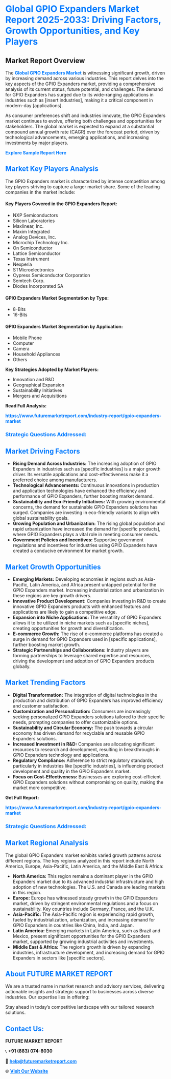 <h1 style="color: #007BFF;">Global GPIO Expanders Market Report 2025-2033: Driving Factors, Growth Opportunities, and Key Players</h1>

<section id="overview">
<h2>Market Report Overview</h2>
<p>The <a href="https://www.futuremarketreport.com/industry-report/gpio-expanders-market" style="color: #007BFF; text-decoration: none;"><strong>Global GPIO Expanders Market</strong></a> is witnessing significant growth, driven by increasing demand across various industries. This report delves into the key aspects of the GPIO Expanders market, providing a comprehensive analysis of its current status, future potential, and challenges. The demand for GPIO Expanders has surged due to its wide-ranging applications in industries such as [insert industries], making it a critical component in modern-day [applications].</p>
<p>As consumer preferences shift and industries innovate, the GPIO Expanders market continues to evolve, offering both challenges and opportunities for stakeholders. The global market is expected to expand at a substantial compound annual growth rate (CAGR) over the forecast period, driven by technological advancements, emerging applications, and increasing investments by major players.</p>
</section>

<section id="overview">
<p><a href="https://www.futuremarketreport.com/request-sample/reportId=81555" style="color: #007BFF; text-decoration: none;"><strong>Explore Sample Report Here</strong></a></p>
</section>

<section id="key-players">
<h2 style="color: #007BFF;">Market Key Players Analysis</h2>
<p>The GPIO Expanders market is characterized by intense competition among key players striving to capture a larger market share. Some of the leading companies in the market include:</p>
<h4>Key Players Covered in the GPIO Expanders Report:</h4>
<ul><li>NXP Semiconductors</li><li>Silicon Laboratories</li><li>Maxlinear, Inc.</li><li>Maxim Integrated</li><li>Analog Devices, Inc.</li><li>Microchip Technology Inc.</li><li>On Semiconductor</li><li>Lattice Semiconductor</li><li>Texas Instrument</li><li>Nexperia</li><li>STMicroelectronics</li><li>Cypress Semiconductor Corporation</li><li>Semtech Corp.</li><li>Diodes Incorporated SA</li></ul>
<h4>GPIO Expanders Market Segmentation by Type:</h4>
<ul><li>8-Bits</li><li>16-Bits</li></ul>

<h4>GPIO Expanders Market Segmentation by Application:</h4>
<ul><li>Mobile Phone</li><li>Computer</li><li>Camera</li><li>Household Appliances</li><li>Others</li></ul>
<p><strong>Key Strategies Adopted by Market Players:</strong></p>
<ul>
<li>Innovation and R&D</li>
<li>Geographical Expansion</li>
<li>Sustainability Initiatives</li>
<li>Mergers and Acquisitions</li>
</ul>
</section>

<section>
<p><strong>Read Full Analysis: </strong></p><a href="https://www.futuremarketreport.com/industry-report/gpio-expanders-market" style="color: #007BFF; text-decoration: none;"><strong>https://www.futuremarketreport.com/industry-report/gpio-expanders-market</strong></a>
<h3 style="color: #007BFF;">Strategic Questions Addressed:</h3>
</section>

<section id="driving-factors">
<h2 style="color: #007BFF;">Market Driving Factors</h2>
<ul>
<li><strong>Rising Demand Across Industries:</strong> The increasing adoption of GPIO Expanders in industries such as [specific industries] is a major growth driver. Its versatile applications and cost-effectiveness make it a preferred choice among manufacturers.</li>
<li><strong>Technological Advancements:</strong> Continuous innovations in production and application technologies have enhanced the efficiency and performance of GPIO Expanders, further boosting market demand.</li>
<li><strong>Sustainability and Eco-Friendly Initiatives:</strong> With growing environmental concerns, the demand for sustainable GPIO Expanders solutions has surged. Companies are investing in eco-friendly variants to align with global sustainability goals.</li>
<li><strong>Growing Population and Urbanization:</strong> The rising global population and rapid urbanization have increased the demand for [specific products], where GPIO Expanders plays a vital role in meeting consumer needs.</li>
<li><strong>Government Policies and Incentives:</strong> Supportive government regulations and incentives for industries using GPIO Expanders have created a conducive environment for market growth.</li>
</ul>
</section>

<section id="growth-opportunities">
<h2 style="color: #007BFF;">Market Growth Opportunities</h2>
<ul>
<li><strong>Emerging Markets:</strong> Developing economies in regions such as Asia-Pacific, Latin America, and Africa present untapped potential for the GPIO Expanders market. Increasing industrialization and urbanization in these regions are key growth drivers.</li>
<li><strong>Innovative Product Development:</strong> Companies investing in R&D to create innovative GPIO Expanders products with enhanced features and applications are likely to gain a competitive edge.</li>
<li><strong>Expansion into Niche Applications:</strong> The versatility of GPIO Expanders allows it to be utilized in niche markets such as [specific niches], creating opportunities for growth and diversification.</li>
<li><strong>E-commerce Growth:</strong> The rise of e-commerce platforms has created a surge in demand for GPIO Expanders used in [specific applications], further boosting market growth.</li>
<li><strong>Strategic Partnerships and Collaborations:</strong> Industry players are forming partnerships to leverage shared expertise and resources, driving the development and adoption of GPIO Expanders products globally.</li>
</ul>
</section>

<section id="trending-factors">
<h2 style="color: #007BFF;">Market Trending Factors</h2>
<ul>
<li><strong>Digital Transformation:</strong> The integration of digital technologies in the production and distribution of GPIO Expanders has improved efficiency and customer satisfaction.</li>
<li><strong>Customization and Personalization:</strong> Consumers are increasingly seeking personalized GPIO Expanders solutions tailored to their specific needs, prompting companies to offer customizable options.</li>
<li><strong>Sustainability and Circular Economy:</strong> The push towards a circular economy has driven demand for recyclable and reusable GPIO Expanders solutions.</li>
<li><strong>Increased Investment in R&D:</strong> Companies are allocating significant resources to research and development, resulting in breakthroughs in GPIO Expanders technology and applications.</li>
<li><strong>Regulatory Compliance:</strong> Adherence to strict regulatory standards, particularly in industries like [specific industries], is influencing product development and quality in the GPIO Expanders market.</li>
<li><strong>Focus on Cost-Effectiveness:</strong> Businesses are exploring cost-efficient GPIO Expanders solutions without compromising on quality, making the market more competitive.</li>
</ul>
</section>

<section>
<p><strong>Get Full Report: </strong></p><a href="https://www.futuremarketreport.com/industry-report/gpio-expanders-market" style="color: #007BFF; text-decoration: none;"><strong>https://www.futuremarketreport.com/industry-report/gpio-expanders-market</strong></a>
<h3 style="color: #007BFF;">Strategic Questions Addressed:</h3>
</section>


<section id="regional-analysis">
<h2 style="color: #007BFF;">Market Regional Analysis</h2>
<p>The global GPIO Expanders market exhibits varied growth patterns across different regions. The key regions analyzed in this report include North America, Europe, Asia-Pacific, Latin America, and the Middle East & Africa:</p>
<ul>
<li><strong>North America:</strong> This region remains a dominant player in the GPIO Expanders market due to its advanced industrial infrastructure and high adoption of new technologies. The U.S. and Canada are leading markets in this region.</li>
<li><strong>Europe:</strong> Europe has witnessed steady growth in the GPIO Expanders market, driven by stringent environmental regulations and a focus on sustainability. Key countries include Germany, France, and the U.K.</li>
<li><strong>Asia-Pacific:</strong> The Asia-Pacific region is experiencing rapid growth, fueled by industrialization, urbanization, and increasing demand for GPIO Expanders in countries like China, India, and Japan.</li>
<li><strong>Latin America:</strong> Emerging markets in Latin America, such as Brazil and Mexico, present significant opportunities for the GPIO Expanders market, supported by growing industrial activities and investments.</li>
<li><strong>Middle East & Africa:</strong> The region’s growth is driven by expanding industries, infrastructure development, and increasing demand for GPIO Expanders in sectors like [specific sectors].</li>
</ul>
</section>

<footer>
<h2 style="color: #007BFF;">About FUTURE MARKET REPORT</h2>
<p>We are a trusted name in market research and advisory services, delivering actionable insights and strategic support to businesses across diverse industries. Our expertise lies in offering:</p>

<p>Stay ahead in today’s competitive landscape with our tailored research solutions.</p>

<h2 style="color: #007BFF;">Contact Us:</h2>
<p><strong>FUTURE MARKET REPORT</strong></p>
<p>📞 <strong>+91 (883) 074-8030</strong></p>
<p>📧 <strong><a href="mailto:help@futuremarketreport.com" style="color: #007BFF;">help@futuremarketreport.com</a></strong></p>
<p>🌐 <strong><a href="https://www.futuremarketreport.com/" style="color: #007BFF;">Visit Our Website</a></strong></p>
</footer>